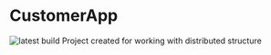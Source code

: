# CustomerApp
![latest build](https://travis-ci.org/onero/CustomerApp.svg?branch=master "Latest build")
Project created for working with distributed structure

